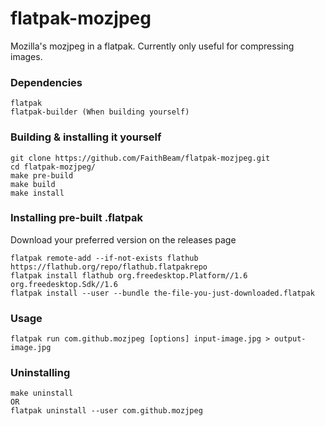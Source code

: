 # flatpak-mozjpeg
Mozilla's mozjpeg in a flatpak. Currently only useful for compressing images.

### Dependencies
~~~~
flatpak
flatpak-builder (When building yourself)
~~~~

### Building & installing it yourself
~~~~
git clone https://github.com/FaithBeam/flatpak-mozjpeg.git
cd flatpak-mozjpeg/
make pre-build
make build
make install
~~~~

### Installing pre-built .flatpak
Download your preferred version on the releases page
~~~~
flatpak remote-add --if-not-exists flathub https://flathub.org/repo/flathub.flatpakrepo
flatpak install flathub org.freedesktop.Platform//1.6 org.freedesktop.Sdk//1.6
flatpak install --user --bundle the-file-you-just-downloaded.flatpak
~~~~

### Usage
~~~~
flatpak run com.github.mozjpeg [options] input-image.jpg > output-image.jpg
~~~~

### Uninstalling
~~~~
make uninstall
OR
flatpak uninstall --user com.github.mozjpeg
~~~~
